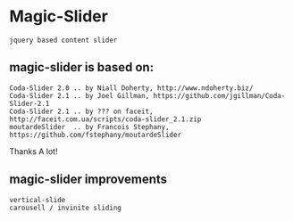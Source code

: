 # Magic-Slider

	jquery based content slider

## magic-slider is based on:

	Coda-Slider 2.0 .. by Niall Doherty, http://www.ndoherty.biz/
	Coda-Slider 2.1 .. by Joel Gillman, https://github.com/jgillman/Coda-Slider-2.1
	Coda-Slider 2.1 .. by ??? on faceit, http://faceit.com.ua/scripts/coda-slider_2.1.zip
	moutardeSlider  .. by Francois Stephany, https://github.com/fstephany/moutardeSlider

Thanks A lot!

## magic-slider improvements

	vertical-slide
	carousell / invinite sliding